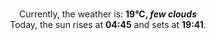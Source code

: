 <p  align="center"><br/>Currently, the weather is: <b> 19°C, <i>few clouds</i></b></br>Today, the sun rises at <b>04:45</b> and sets at <b>19:41</b>.</p>